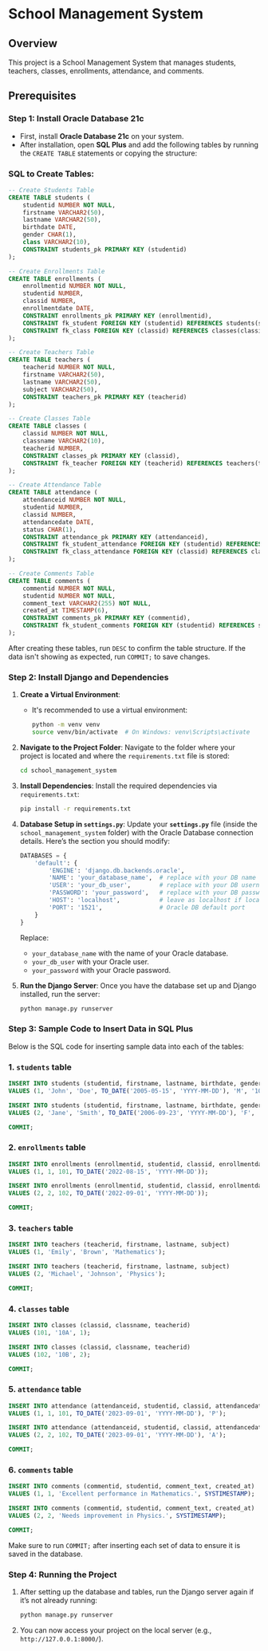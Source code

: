 # School Management System

## Overview
This project is a School Management System that manages students, teachers, classes, enrollments, attendance, and comments.

## Prerequisites

### Step 1: Install Oracle Database 21c
- First, install **Oracle Database 21c** on your system.
- After installation, open **SQL Plus** and add the following tables by running the `CREATE TABLE` statements or copying the structure:

### SQL to Create Tables:

```sql
-- Create Students Table
CREATE TABLE students (
    studentid NUMBER NOT NULL,
    firstname VARCHAR2(50),
    lastname VARCHAR2(50),
    birthdate DATE,
    gender CHAR(1),
    class VARCHAR2(10),
    CONSTRAINT students_pk PRIMARY KEY (studentid)
);

-- Create Enrollments Table
CREATE TABLE enrollments (
    enrollmentid NUMBER NOT NULL,
    studentid NUMBER,
    classid NUMBER,
    enrollmentdate DATE,
    CONSTRAINT enrollments_pk PRIMARY KEY (enrollmentid),
    CONSTRAINT fk_student FOREIGN KEY (studentid) REFERENCES students(studentid),
    CONSTRAINT fk_class FOREIGN KEY (classid) REFERENCES classes(classid)
);

-- Create Teachers Table
CREATE TABLE teachers (
    teacherid NUMBER NOT NULL,
    firstname VARCHAR2(50),
    lastname VARCHAR2(50),
    subject VARCHAR2(50),
    CONSTRAINT teachers_pk PRIMARY KEY (teacherid)
);

-- Create Classes Table
CREATE TABLE classes (
    classid NUMBER NOT NULL,
    classname VARCHAR2(10),
    teacherid NUMBER,
    CONSTRAINT classes_pk PRIMARY KEY (classid),
    CONSTRAINT fk_teacher FOREIGN KEY (teacherid) REFERENCES teachers(teacherid)
);

-- Create Attendance Table
CREATE TABLE attendance (
    attendanceid NUMBER NOT NULL,
    studentid NUMBER,
    classid NUMBER,
    attendancedate DATE,
    status CHAR(1),
    CONSTRAINT attendance_pk PRIMARY KEY (attendanceid),
    CONSTRAINT fk_student_attendance FOREIGN KEY (studentid) REFERENCES students(studentid),
    CONSTRAINT fk_class_attendance FOREIGN KEY (classid) REFERENCES classes(classid)
);

-- Create Comments Table
CREATE TABLE comments (
    commentid NUMBER NOT NULL,
    studentid NUMBER NOT NULL,
    comment_text VARCHAR2(255) NOT NULL,
    created_at TIMESTAMP(6),
    CONSTRAINT comments_pk PRIMARY KEY (commentid),
    CONSTRAINT fk_student_comments FOREIGN KEY (studentid) REFERENCES students(studentid)
);
```

After creating these tables, run `DESC` to confirm the table structure. If the data isn't showing as expected, run `COMMIT;` to save changes.

### Step 2: Install Django and Dependencies

1. **Create a Virtual Environment**:
   - It's recommended to use a virtual environment:
     ```bash
     python -m venv venv
     source venv/bin/activate  # On Windows: venv\Scripts\activate
     ```

2. **Navigate to the Project Folder**:
   Navigate to the folder where your project is located and where the `requirements.txt` file is stored:
   ```bash
   cd school_management_system  
   ```

3. **Install Dependencies**:
   Install the required dependencies via `requirements.txt`:
   ```bash
   pip install -r requirements.txt
   ```

4. **Database Setup in `settings.py`**:
   Update your **`settings.py`** file (inside the `school_management_system` folder) with the Oracle Database connection details. Here’s the section you should modify:

   ```python
   DATABASES = {
       'default': {
           'ENGINE': 'django.db.backends.oracle',
           'NAME': 'your_database_name',  # replace with your DB name
           'USER': 'your_db_user',        # replace with your DB username
           'PASSWORD': 'your_password',   # replace with your DB password
           'HOST': 'localhost',           # leave as localhost if local installation
           'PORT': '1521',                # Oracle DB default port
       }
   }
   ```

   Replace:
   - `your_database_name` with the name of your Oracle database.
   - `your_db_user` with your Oracle user.
   - `your_password` with your Oracle password.

5. **Run the Django Server**:
   Once you have the database set up and Django installed, run the server:
   ```bash
   python manage.py runserver
   ```

### Step 3: Sample Code to Insert Data in SQL Plus

Below is the SQL code for inserting sample data into each of the tables:

### 1. **`students` table**
```sql
INSERT INTO students (studentid, firstname, lastname, birthdate, gender, class) 
VALUES (1, 'John', 'Doe', TO_DATE('2005-05-15', 'YYYY-MM-DD'), 'M', '10A');

INSERT INTO students (studentid, firstname, lastname, birthdate, gender, class) 
VALUES (2, 'Jane', 'Smith', TO_DATE('2006-09-23', 'YYYY-MM-DD'), 'F', '10B');

COMMIT;
```

### 2. **`enrollments` table**
```sql
INSERT INTO enrollments (enrollmentid, studentid, classid, enrollmentdate) 
VALUES (1, 1, 101, TO_DATE('2022-08-15', 'YYYY-MM-DD'));

INSERT INTO enrollments (enrollmentid, studentid, classid, enrollmentdate) 
VALUES (2, 2, 102, TO_DATE('2022-09-01', 'YYYY-MM-DD'));

COMMIT;
```

### 3. **`teachers` table**
```sql
INSERT INTO teachers (teacherid, firstname, lastname, subject) 
VALUES (1, 'Emily', 'Brown', 'Mathematics');

INSERT INTO teachers (teacherid, firstname, lastname, subject) 
VALUES (2, 'Michael', 'Johnson', 'Physics');

COMMIT;
```

### 4. **`classes` table**
```sql
INSERT INTO classes (classid, classname, teacherid) 
VALUES (101, '10A', 1);

INSERT INTO classes (classid, classname, teacherid) 
VALUES (102, '10B', 2);

COMMIT;
```

### 5. **`attendance` table**
```sql
INSERT INTO attendance (attendanceid, studentid, classid, attendancedate, status) 
VALUES (1, 1, 101, TO_DATE('2023-09-01', 'YYYY-MM-DD'), 'P');

INSERT INTO attendance (attendanceid, studentid, classid, attendancedate, status) 
VALUES (2, 2, 102, TO_DATE('2023-09-01', 'YYYY-MM-DD'), 'A');

COMMIT;
```

### 6. **`comments` table**
```sql
INSERT INTO comments (commentid, studentid, comment_text, created_at) 
VALUES (1, 1, 'Excellent performance in Mathematics.', SYSTIMESTAMP);

INSERT INTO comments (commentid, studentid, comment_text, created_at) 
VALUES (2, 2, 'Needs improvement in Physics.', SYSTIMESTAMP);

COMMIT;
```

Make sure to run `COMMIT;` after inserting each set of data to ensure it is saved in the database.

### Step 4: Running the Project

1. After setting up the database and tables, run the Django server again if it’s not already running:
   ```bash
   python manage.py runserver
   ```

2. You can now access your project on the local server (e.g., `http://127.0.0.1:8000/`).

